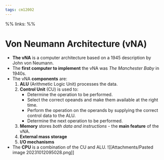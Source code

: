```yaml
---
tags: cm12002
---
```

%%
links:
%%
# Von Neumann Architecture (vNA)
- **The vNA** is a computer architecture based on a 1945 description by John von Neumann.
- The **first computer to implement** the vNA was *The Manchester Baby* in 1940s.
- The vNA **components** are: 
    1. **ALU** (Arithmetic Logic Unit) processes the data.
    2. **Control Unit** (CU) is used to:
        - Determine the operation to be performed.
        - Select the correct opeands and make them available at the right time.
        - Perform the operation on the operands by supplying the correct control data to the ALU.
        - Determine the next operation to be performed.
    3. **Memory** stores *both data and instructions* - the **main feature** of the vNA.
    4. **External mass storage**
    5. **I/O mechanisms**
- The **CPU** is a combination of the CU and ALU.
    ![[Attachments/Pasted image 20231012095028.png]]

